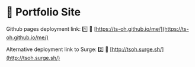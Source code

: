 # 💼 Portfolio Site

Github pages deployment link:
1️⃣ 🔗 [https://ts-oh.github.io/me/](https://ts-oh.github.io/me/)

Alternative deployment link to Surge:
2️⃣ 🔗 [http://tsoh.surge.sh/](http://tsoh.surge.sh/)
